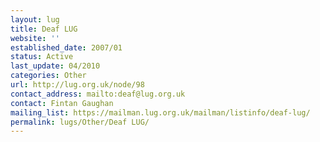 ```yaml
---
layout: lug
title: Deaf LUG
website: ''
established_date: 2007/01
status: Active
last_update: 04/2010
categories: Other
url: http://lug.org.uk/node/98
contact_address: mailto:deaf@lug.org.uk
contact: Fintan Gaughan
mailing_list: https://mailman.lug.org.uk/mailman/listinfo/deaf-lug/
permalink: lugs/Other/Deaf LUG/
---
```

